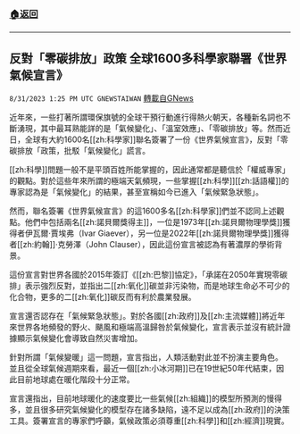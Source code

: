 ###  [:house:返回](README.md)
---


## 反對「零碳排放」政策  全球1600多科學家聯署《世界氣候宣言》
`8/31/2023 1:25 PM UTC GNEWSTAIWAN` [轉載自GNews](https://gnews.org/articles/1626168)


  
近年來，一些打著所謂環保旗號的全球干預行動進行得熱火朝天，各種新名詞也不斷湧現，其中最耳熟能詳的是「氣候變化」、「溫室效應」、「零碳排放」等。然而近日，全球有大約1600名[[zh:科學家]]聯名簽署了一份《世界氣候宣言》，反對「零碳排放「政策，批駁「氣候變化」謊言。

[[zh:科學]]問題一般不是平頭百姓所能掌握的，因此通常都是聽信於「權威專家」的觀點。對於這些年來所謂的極端天氣頻現，一些掌握[[zh:科學]][[zh:話語權]]的專家認為是「氣候變化」的結果，甚至宣稱如今已進入「氣候緊急狀態」。

  

然而，聯名簽署《世界氣候宣言》的這1600多名[[zh:科學家]]們並不認同上述觀點。他們中包括兩名[[zh:諾貝爾獎得主]]，一位是1973年[[zh:諾貝爾物理學獎]]獲得者伊瓦爾·賈埃弗（Ivar Giaever），另一位是2022年[[zh:諾貝爾物理學獎]]獲得者[[zh:約翰]]·克勞澤（John Clauser），因此這份宣言被認為有著濃厚的學術背景。

  

這份宣言對世界各國於2015年簽訂《[[zh:巴黎]]協定》，「承諾在2050年實現零碳排」表示強烈反對，並指出二[[zh:氧化]]碳並非污染物，而是地球生命必不可少的化合物，更多的二[[zh:氧化]]碳反而有利於農業發展。

  

宣言還否認存在「氣候緊急狀態」。對於各國[[zh:政府]]及[[zh:主流媒體]]將近年來世界各地頻發的野火、颶風和極端高溫歸咎於氣候變化，宣言表示並沒有統計證據顯示氣候變化會導致自然災害增加。

  

針對所謂「氣候變暖」這一問題，宣言指出，人類活動對此並不扮演主要角色。 並且從全球氣候週期來看，最近一個[[zh:小冰河期]]已在19世紀50年代結束，因此目前地球處在暖化階段十分正常。

  

宣言還指出，目前地球暖化的速度要比一些氣候[[zh:組織]]的模型所預測的慢得多，並且很多研究氣候變化的模型存在諸多缺陷，遠不足以成為[[zh:政府]]的決策工具。簽署宣言的專家們呼籲，氣候政策必須尊重[[zh:科學]]和[[zh:經濟]]現實。



